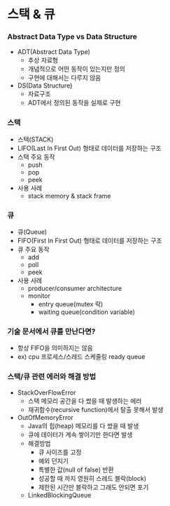 # 스택 & 큐 

### Abstract Data Type vs Data Structure

- ADT(Abstract Data Type)
  - 추상 자료형 
  - 개념적으로 어떤 동작이 있는지만 정의 
  - 구현에 대해서는 다루지 않음 
- DS(Data Structure)
  - 자료구조
  - ADT에서 정의된 동작을 실제로 구현 

### 스택

- 스택(STACK)
- LIFO(Last In First Out) 형태로 데이터를 저장하는 구조 
- 스택 주요 동작 
  - push
  - pop
  - peek
- 사용 사례
  - stack memory & stack frame

### 큐

- 큐(Queue)
- FIFO(First In First Out) 형태로 데이터를 저장하는 구조 
- 큐 주요 동작
  - add
  - poll
  - peek
- 사용 사례
  - producer/consumer architecture
  - monitor
    - entry queue(mutex 락)
    - waiting queue(condition variable)

### 기술 문서에서 큐를 만난다면?

- 항상 FIFO을 의미하지는 않음 
- ex) cpu 프로세스/스레드 스케줄링 ready queue 

### 스택/큐 관련 에러와 해결 방법 

- StackOverFlowError 
  - 스택 메모리 공간을 다 썼을 때 발생하는 에러 
  - 재귀함수(recursive function)에서 탈출 못해서 발생 
- OutOfMemoryError
  - Java의 힙(heap) 메모리를 다 썼을 때 발생 
  - 큐에 데이터가 계속 쌓이기만 한다면 발생 
  - 해결방법 
    - 큐 사이즈를 고정 
    - 예외 던지기
    - 특별한 값(null of false) 반환
    - 성공할 때 까지 영원히 스레드 블락(block)
    - 제한된 시간만 블락하고 그래도 안되면 포기 
  - LinkedBlockingQueue 





